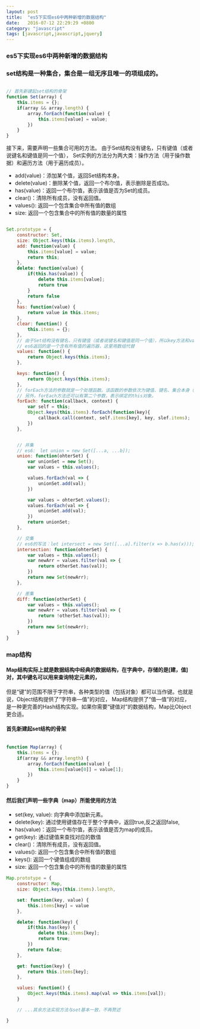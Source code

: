 ```yaml
---
layout: post
title:  "es5下实现es6中两种新增的数据结构"
date:   2016-07-12 22:29:29 +0800
category: "javascript"
tags: [javascript,javascript,jquery]
---
```




### es5下实现es6中两种新增的数据结构

### set结构是一种集合，集合是一组无序且唯一的项组成的。
```js

// 首先新建起set结构的骨架
function Set(array) {
	this.items = {};
	if(array && array.length) {
		array.forEach(function(value) {
			this.items[value] = value;
		})
	}
}
```

接下来，需要声明一些集合可用的方法。
由于Set结构没有键名，只有键值（或者说键名和键值是同一个值），
Set实例的方法分为两大类：操作方法（用于操作数据）和遍历方法（用于遍历成员）。

- add(value)：添加某个值，返回Set结构本身。
- delete(value)：删除某个值，返回一个布尔值，表示删除是否成功。
- has(value)：返回一个布尔值，表示该值是否为Set的成员。
- clear()：清除所有成员，没有返回值。
- values(): 返回一个包含集合中所有值的数组
- size: 返回一个包含集合中的所有值的数量的属性


```javascript

Set.prototype = {
	constructor: Set,
	size: Object.keys(this.items).length,
	add: function(value) {
		this.items[value] = value;
		return this;
	},
	delete: function(value) {
		if(this.has(value)) {
			delete this.items[value];
			return true
		}
		return false
	},
	has: function(value) {
		return value in this.items;
	},
	clear: function() {
		this.items = {};
	},
	// 由于Set结构没有键名，只有键值（或者说键名和键值是同一个值），所以key方法和value方法的行为完全一致。
	// es6返回的是一个含有所有值的遍历器，这里用数组代替
	values: function() {
		return Object.keys(this.items);
	},

	keys: function() {
		return Object.keys(this.items);
	},
	// forEach方法的参数就是一个处理函数。该函数的参数依次为键值、键名、集合本身（上例省略了该参数）。
	// 另外，forEach方法还可以有第二个参数，表示绑定的this对象。
	forEach: function(callback, context) {
		var self = this;
		Object.keys(this.items).forEach(function(key){
			callback.call(context, self.items[key], key, slef.items);
		})
	},


	// 并集
	// es6:　let union = new Set([...a, ...b]);
	union: function(ohterSet) {
		var unionSet = new Set();
		var values = this.values();

		values.forEach(val => {
			unionSet.add(val);
		})

		var values = ohterSet.values();
		values.forEach(val => {
			unionSet.add(val);
		})
		return unionSet;
	},

	// 交集
	// es6的写法：let intersect = new Set([...a].filter(x => b.has(x)));
	intersection: function(ohterSet) {
		var values = this.values();
		var newArr = values.filter(val => {
			return otherSet.has(val));
		})
		return new Set(newArr);
	},

	// 差集
	diff: function(otherSet) {
		var values = this.values();
		var newArr = values.filter(val => {
			return !otherSet.has(val));
		})
		return new Set(newArr);
	}
}
```



### map结构

#### Map结构实际上就是数据结构中经典的数据结构，在字典中，存储的是[建，值]对，其中键名可以用来查询特定元素的，
但是“键”的范围不限于字符串，各种类型的值（包括对象）都可以当作键。也就是说，Object结构提供了“字符串—值”的对应，
Map结构提供了“值—值”的对应，是一种更完善的Hash结构实现。如果你需要“键值对”的数据结构，Map比Object更合适。



#### 首先新建起**set结构**的骨架
```js

function Map(array) {
	this.items = {};
	if(array && array.length) {
		array.forEach(function(value) {
			this.items[value[0]] = value[1];
		})
	}
}
```

#### 然后我们声明一些字典（map）所能使用的方法
- set(key, value): 向字典中添加新元素。
- delete(key): 通过使用键值存在于整个字典中，返回true,反之返回false,
- has(value)：返回一个布尔值，表示该值是否为map的成员。
- get(key): 通过键值来查找对应的数值
- clear()：清除所有成员，没有返回值。
- values(): 返回一个包含集合中所有值的数组
- keys(): 返回一个键值组成的数组
- size: 返回一个包含集合中的所有值的数量的属性

```js
Map.prototype = {
	constructor: Map,
	size: Object.keys(this.items).length,

	set: function(key, value) {
		this.items[key] = value
	},

	delete: function(key) {
		if(this.has(key) {
			delete this.items[key];
			return true;
		})
		return false;
	},

	get: function(key) {
		return this.items[key];
	},

	values: function() {
		Object.keys(this.items).map(val => this.items[val]);
	}

	// ...其余方法实现方法与set基本一致，不再赘述

}
```

